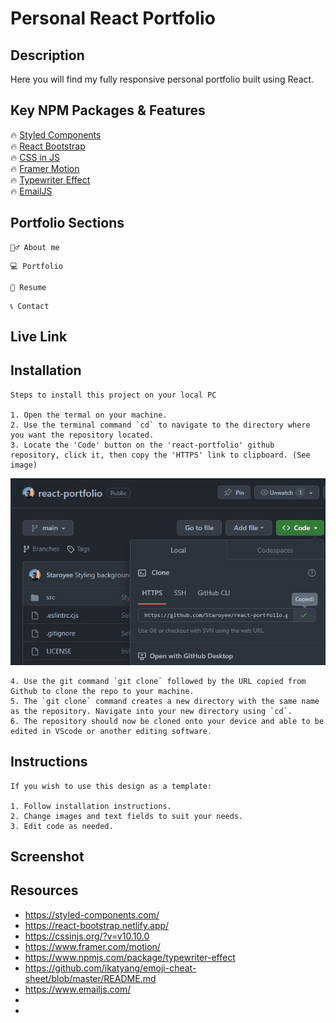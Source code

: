 # Personal React Portfolio

## Description

Here you will find my fully responsive personal portfolio built using React.

## Key NPM Packages & Features

🔥 [Styled Components](https://styled-components.com/)\
🔥 [React Bootstrap](https://react-bootstrap.netlify.app/)\
🔥 [CSS in JS](https://cssinjs.org/?v=v10.10.0)\
🔥 [Framer Motion](https://www.framer.com/motion/)\
🔥 [Typewriter Effect](https://www.npmjs.com/package/typewriter-effect)\
🔥 [EmailJS](https://www.emailjs.com/)

## Portfolio Sections
```
🙋‍♂️ About me
```
```
💻 Portfolio
```
```
📜 Resume
```
```
📞 Contact
```

## Live Link


## Installation
```
Steps to install this project on your local PC

1. Open the termal on your machine.
2. Use the terminal command `cd` to navigate to the directory where you want the repository located.
3. Locate the 'Code' button on the 'react-portfolio' github repository, click it, then copy the 'HTTPS' link to clipboard. (See image)
```
![alt text](./src/assets/images/repo.jpg)
```
4. Use the git command `git clone` followed by the URL copied from Github to clone the repo to your machine.
5. The `git clone` command creates a new directory with the same name as the repository. Navigate into your new directory using `cd`.
6. The repository should now be cloned onto your device and able to be edited in VScode or another editing software.
```



## Instructions
```
If you wish to use this design as a template:

1. Follow installation instructions.
2. Change images and text fields to suit your needs.
3. Edit code as needed.
```
## Screenshot





## Resources
- https://styled-components.com/
- https://react-bootstrap.netlify.app/
- https://cssinjs.org/?v=v10.10.0
- https://www.framer.com/motion/
- https://www.npmjs.com/package/typewriter-effect
- https://github.com/ikatyang/emoji-cheat-sheet/blob/master/README.md
- https://www.emailjs.com/
- 
- 

